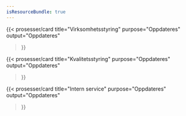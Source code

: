 ```yaml
---
isResourceBundle: true
---
```


{{< prosesser/card
  title="Virksomhetsstyring"
  purpose="Oppdateres"
  output="Oppdateres"
>}}

{{< prosesser/card
  title="Kvalitetsstyring"
  purpose="Oppdateres"
  output="Oppdateres"
>}}

{{< prosesser/card
  title="Intern service" 
  purpose="Oppdateres" 
  output="Oppdateres" 
>}}
